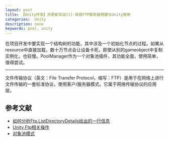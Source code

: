 ```yaml
---
layout: post
title: 【Unity开发】热更新实战[1]-简易FTP服务器搭建与Unity使用
categories:  Unity
description: none
keywords: pool, unity
---
```


在项目开发中要实现一个结构树的功能，其中涉及一个初始化节点的过程。如果从resource中直接加载，数十万节点会让设备卡死，即使从别的gameobject中复制实例化，也较慢。PoolManager作为一个对象池插件，其功能全面，使用简单，值得尝试。

------

文件传输协议（英文：File Transfer Protocol，缩写：FTP）是用于在网络上进行文件传输的一套标准协议，使用客户/服务器模式。它属于网络传输协议的应用层。



## 参考文献

- [如何分析Ftp.ListDirectoryDetails给出的一行信息](https://blog.csdn.net/fdc2017/article/details/102608590)
- [Unity Ftp相关操作](https://www.cnblogs.com/jietian331/p/12841262.html)
- [对象池模式](https://www.jianshu.com/p/cb81031814f0)



